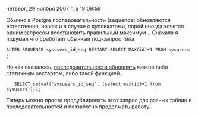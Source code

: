 четверг, 29 ноября 2007 г. в 19:09:59

Обычно в Postgre последовательности (sequence) обновляются естественно, но как и в случае с дупликатами, порой иногда хочется одним запросом восстановить правильный максимум .. Сначала я подумал что сработает обычный под-запрос типа

`ALTER SEQUENCE sysusers_id_seq RESTART SELECT MAX(id)+1 FROM sysusers ;` 

Но как оказалось, [последовательности обновлять](http://www.postgresql.org/docs/8.0/interactive/sql-altersequence.html) можно либо статичным рестартом, либо такой функцией.. 

`   SELECT setval('sysusers_id_seq', (select max(id)+1 from sysusers))+1;`

Теперь можно просто продублировать этот запрос для разных таблиц и последовательностей и беззаботно продолжать работу..
